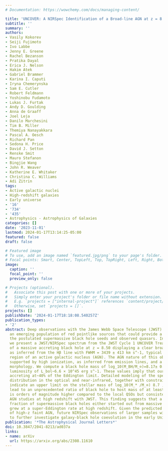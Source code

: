 ```yaml
---
# Documentation: https://wowchemy.com/docs/managing-content/

title: 'UNCOVER: A NIRSpec Identification of a Broad-line AGN at z = 8.50'
subtitle: ''
summary: ''
authors:
- Vasily Kokorev
- Seiji Fujimoto
- Ivo Labbe
- Jenny E. Greene
- Rachel Bezanson
- Pratika Dayal
- Erica J. Nelson
- Hakim Atek
- Gabriel Brammer
- Karina I. Caputi
- Iryna Chemerynska
- Sam E. Cutler
- Robert Feldmann
- Yoshinobu Fudamoto
- Lukas J. Furtak
- Andy D. Goulding
- Anna de Graaff
- Joel Leja
- Danilo Marchesini
- Tim B. Miller
- Themiya Nanayakkara
- Pascal A. Oesch
- Richard Pan
- Sedona H. Price
- David J. Setton
- Renske Smit
- Mauro Stefanon
- Bingjie Wang
- John R. Weaver
- Katherine E. Whitaker
- Christina C. Williams
- Adi Zitrin
tags:
- Active galactic nuclei
- High-redshift galaxies
- Early universe
- '16'
- '734'
- '435'
- Astrophysics - Astrophysics of Galaxies
categories: []
date: '2023-11-01'
lastmod: 2024-01-17T13:14:25-05:00
featured: false
draft: false

# Featured image
# To use, add an image named `featured.jpg/png` to your page's folder.
# Focal points: Smart, Center, TopLeft, Top, TopRight, Left, Right, BottomLeft, Bottom, BottomRight.
image:
  caption: ''
  focal_point: ''
  preview_only: false

# Projects (optional).
#   Associate this post with one or more of your projects.
#   Simply enter your project's folder or file name without extension.
#   E.g. `projects = ["internal-project"]` references `content/project/deep-learning/index.md`.
#   Otherwise, set `projects = []`.
projects: []
publishDate: '2024-01-17T18:18:08.540257Z'
publication_types:
- '2'
abstract: Deep observations with the James Webb Space Telescope (JWST) have revealed
  an emerging population of red pointlike sources that could provide a link between
  the postulated supermassive black hole seeds and observed quasars. In this work,
  we present a JWST/NIRSpec spectrum from the JWST Cycle 1 UNCOVER Treasury survey
  of a massive accreting black hole at z = 8.50 displaying a clear broad-line component
  as inferred from the Hβ line with FWHM = 3439 ± 413 km s^-1, typical of the broad-line
  region of an active galactic nucleus (AGN). The AGN nature of this object is further
  supported by high ionization, as inferred from emission lines, and a point-source
  morphology. We compute a black hole mass of log_10(M_BH/M_⊙)=8.17± 0.42 and a bolometric
  luminosity of L_bol~6.6 × 10^45 erg s^-1. These values imply that our object is
  accreting at~40% of the Eddington limit. Detailed modeling of the spectral energy
  distribution in the optical and near-infrared, together with constraints from ALMA,
  indicate an upper limit on the stellar mass of log_10(M_* /M_⊙) 8.7 , which would
  lead to an unprecedented ratio of black hole to host mass of at least~30%. This
  is orders of magnitude higher compared to the local QSOs but consistent with recent
  AGN studies at high redshift with JWST. This finding suggests that a nonnegligible
  fraction of supermassive black holes either started out from massive seeds and/or
  grew at a super-Eddington rate at high redshift. Given the predicted number densities
  of high-z faint AGN, future NIRSpec observations of larger samples will allow us
  to further investigate galaxy-black hole coevolution in the early Universe.
publication: '*The Astrophysical Journal Letters*'
doi: 10.3847/2041-8213/ad037a
links:
- name: arXiv
  url: https://arxiv.org/abs/2308.11610
---
```

